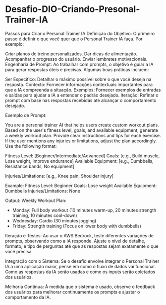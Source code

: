 # Desafio-DIO-Criando-Presonal-Trainer-IA

Passos para Criar o Personal Trainer IA
Definição do Objetivo:
O primeiro passo é definir o que você quer que o Personal Trainer IA faça. Por exemplo:

Criar planos de treino personalizados.
Dar dicas de alimentação.
Acompanhar o progresso do usuário.
Enviar lembretes motivacionais.
Engenharia de Prompt:
Ao trabalhar com prompts, o objetivo é guiar a IA para gerar respostas úteis e precisas. Algumas boas práticas incluem:

Ser Específico: Detalhar o máximo possível sobre o que você deseja na resposta.
Contexto: Fornecer informações contextuais importantes para que a IA compreenda a situação.
Exemplos: Fornecer exemplos de entradas e saídas para ajudar a IA a entender o padrão desejado.
Iteração: Refinar o prompt com base nas respostas recebidas até alcançar o comportamento desejado.

Exemplo de Prompt:

You are a personal trainer AI that helps users create custom workout plans. Based on the user's fitness level, goals, and available equipment, generate a weekly workout plan. Provide clear instructions and tips for each exercise. If the user mentions any injuries or limitations, adjust the plan accordingly. Use the following format:

Fitness Level: [Beginner/Intermediate/Advanced]
Goals: [e.g., Build muscle, Lose weight, Improve endurance]
Available Equipment: [e.g., Dumbbells, Resistance bands, No equipment]

Injuries/Limitations: [e.g., Knee pain, Shoulder injury]

Example:
Fitness Level: Beginner
Goals: Lose weight
Available Equipment: Dumbbells
Injuries/Limitations: None

Output:
Weekly Workout Plan:
- Monday: Full body workout (10 minutes warm-up, 20 minutes strength training, 10 minutes cool-down)
- Wednesday: Cardio (30 minutes jogging)
- Friday: Strength training (Focus on lower body with dumbbells)


Iteração e Testes:
Ao usar o AWS Bedrock, teste diferentes variações de prompts, observando como a IA responde. Ajuste o nível de detalhe, formato, e tipo de perguntas até que as respostas sejam exatamente o que você precisa.

Integração com o Sistema:
Se o desafio envolve integrar o Personal Trainer IA a uma aplicação maior, pense em como o fluxo de dados vai funcionar. Como as respostas da IA serão usadas e como os inputs serão coletados dos usuários.

Melhoria Contínua:
À medida que o sistema é usado, observe o feedback dos usuários para melhorar continuamente os prompts e ajustar o comportamento da IA.
